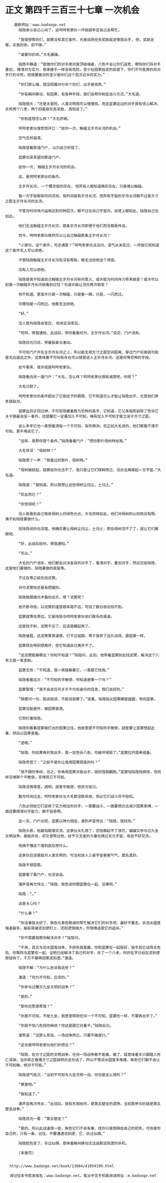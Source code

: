 # 正文 第四千三百三十七章 一次机会
        最新网址：www.badaoge.net
          陆隐承认自己心动了，这呵呵老家伙一开始就牟定自己会帮忙。
      
          “我很想帮你们，就算没有其它条件，光是战场任务奖励就足够我出手, 但，奖励足够，买我的命，却不够。”
      
          “谁要你的命。”大毛暴躁。
      
          陆隐平静道：“能做你们的对手绝对是顶级强者，八色不会让你们送死，哪怕你们将对手重创, 摸清对方实力，我来接手一样会有危险，至少在因果指定的前提下，你们不可能真的将对手打的半死，而我要面对的至少是你们这个层次近半的实力。”
      
          “你们那么强，我没把握对付半个你们，出手是找死。”
      
          “你有瞬间移动，有因果，有各种手段，我们会帮你制定战斗方式。”大毛道。
      
          陆隐摇头：“还是太冒险，人类文明我可以慢慢找，而且蓝蒙这边的对手我有信心解决，杀死两个八老，两个四星级任务奖励, 我知足了。”
      
          “你到底想怎么样？”大毛厉喝。
      
          呵呵老家伙慢悠悠开口：“给你一次，触碰主岁月长河的机会。”
      
          空气忽然凝滞。
      
          陆隐望着那道门户, 以为自己听错了。
      
          蓝蒙也呆呆望向那道门户。
      
          给你一次, 触碰主岁月长河的机会。
      
          这，是呵呵老家伙的条件。
      
          主岁月长河, 一个概念般的存在, 但所有人都知道确实存在，只是难以触碰。
      
          每一方宇宙都有时间流淌，有时间就有岁月长河，而所有宇宙的岁月长河都不过是方寸之距主岁月长河的支流。
      
          不管对时间伟力运用达到何种层次，都不过在自己宇宙内，血塔上御如此，陆隐自己也如此。
      
          他们无法触碰主岁月长河，那条岁月长河即便于他们而言都是传说。
      
          而今，呵呵老家伙竟然可以让自己触碰那条主岁月长河？
      
          “小家伙，这个条件，可还满意？”呵呵老家伙淡淡问，语气从未变过，一开始它就知道这个条件无人可以拒绝。
      
          不管陆隐触碰主岁月长河有没有帮助，都无法拒绝这个诱惑。
      
          没有人可以拒绝。
      
          陆隐是真不知道自己触碰主岁月长河有何意义，或许能为时间伟力带来蜕变？或许可以如第一次触碰岁月长河般看到过往？也或许能让流光再次蜕变？
      
          他不知道，更或许只是一次触碰，只是看一眼，只是，一闪而过。
      
          可哪怕是一闪而过，他都无法拒绝。
      
          “好。”
      
          没人意外陆隐会答应, 他肯定会答应。
      
          “呵呵，等我通知，此战后，带你看看何为，主岁月长河。”说完，门户消失。
      
          陆隐目光闪烁，带着振奋与激动。
      
          不可知门户开在主岁月长河之上，所以能无视方寸之距空间距离，穿过门户后面就可能是无边遥远之外，这意味着不可知有存在可以随意进入主岁月长河，这是何等恐怖的手段。
      
          如今看来，或许就是呵呵老家伙。
      
          陆隐看向另一道门户：“大毛，怎么样？呵呵老家伙很有诚意吧，你呢？”
      
          大毛沉默了。
      
          呵呵老家伙的条件超出了它能给予的极限，它不知道怎么才能让陆隐出手，尤其他们原本就敌对。
      
          蓝蒙此刻才回过神，不可知隐藏着极为恐怖的高手，它知道，它父亲临死前除了告诉它关于镇器浊宝一事外，还提醒它一定要加入不可知，唯有加入不可知才能立足于方寸之距。
      
          这么多年它也一直想看清每一个不可知，有所猜测，但正如大毛说的，他们都看不清不可知，更不用说它了。
      
          “这样，我帮你提个条件。”陆隐看着门户：“把你那片母树林给我。”
      
          大毛惊讶：“母树林？”
      
          陆隐嗯了一声：“我看过的那片，母树林。”
      
          “母树被拔起，就算给你也活不了，我只是让它们保鲜而已，没办法再撑起一方宇宙。”大毛道。
      
          陆隐道：“我知道，所以我想让这些母树尘归尘，土归土。”
      
          “仅此而已？”
      
          “你觉得呢？”
      
          没人能看到自己吸收母树上的绿色光点，大毛同样如此，他们对母树的认知依旧有限，猜不到陆隐要做什么。
      
          但陆隐说的也没错，他确实要让母树尘归尘，土归土，那些母树活不了了，就让它们解脱吧。
      
          “好，此战后给你，等我通知。”
      
          “可以。”
      
          大毛的门户消失，他们都去对决各自的对手了，看清对手，重创对手，然后交给陆隐，这是他们要做的，陆隐要做的就是等。
      
          不过在等之前先找泥樊。
      
          对付泥樊他还是有把握的。
      
          陆隐施展镜光术看向远方，嗯？泥樊呢？
      
          他不断寻找，以泥樊的速度根本跑不远，可找了数日依旧找不到。
      
          蓝蒙就等在旁边，它是陆隐与呵呵老家伙他们联系的渠道。
      
          还是找不到，泥樊不见了，应该是藏起来了。
      
          陆隐皱眉，这泥樊果真谨慎，打不过就跑，等于放弃了这片战场，跟蓝蒙一样。
      
          蓝蒙现在特别想离开，但它知道自己离开不了。
      
          “这泥樊能躲哪去？你知不知道？”陆隐问，此刻，他带着蓝蒙到处找泥樊，解决这个八老又是一笔奖励。
      
          蓝蒙无奈：“不知道，我一来就躲着它，一直是它找我。”
      
          陆隐看着远方：“不可知的平衡使，你知道是哪一个吗？”
      
          蓝蒙警惕：“我不会说任何关于不可知身份的信息，我们说好的。”
      
          “随便问一句，能说就说，不能说就算了。”说着，陆隐指尖因果螺旋盘踞，甩向蓝蒙。
      
          蓝蒙没能避开，被因果穿透。
      
          它怒盯着陆隐。
      
          陆隐则看着蓝蒙被打出的因果过往，他故意提不可知的平衡使，就是要让蓝蒙想起此事，然后以因果查看。
      
          “透明。”
      
          “陆隐，你如果再对我出手，我一定告诉八色，你破坏规矩了。”蓝蒙拉开距离戒备。
      
          陆隐奇怪了：“之前不是你让我用因果探查的吗？”
      
          “我不跟你争辩，总之，你再用因果对我出手，就别怪我翻脸。”蓝蒙怕陆隐找麻烦，但同样忌惮那个平衡使，忌惮其它不可知。
      
          陆隐没再探查，透明，就是平衡使，他目光低沉。
      
          数月时间过去，呵呵老家伙与大毛都没联系他，想必它们战斗并不轻松。
      
          八色必然给它们安排了实力相当的对手，一面要战斗，一面要想办法减少因果束缚，一面还要探清对手能力，都不容易啊。
      
          这一天，门户出现，蓝蒙以神力相连，澈的声音传出：“陆隐，我找你。”
      
          陆隐头疼，他最怕跟澈交流，这家伙太礼貌了，怼他都起不了浪花，偏偏又参与过九垒文明战争，是敌非友，却又曾帮过他，给予灭无皇的力量也救过天元宇宙，有些不好交流。
      
          他搞不懂这个澈到底在想什么。
      
          这家伙应该是敌对人类文明的，可当初进入三者宇宙客客气气，莫名其妙。
      
          陆隐不想回答。
      
          蓝蒙看了看门户，也没说话。
      
          澈声音再次传出：“陆隐，紫色说你跟蓝蒙在一起，没事吧。”
      
          陆隐：“…”
      
          这是关心吗？
      
          “什么事？”
      
          “你没事就太好了，紫色与青色都请你帮忙解决它们的对手吧，最好不要去，杀泥水国度强者越多，越容易被泥别逻盯上，泥别逻很强大，你很难逃脱它的追杀。”
      
          “你不需要我帮你解决对手？”陆隐问。
      
          “不用，其实与泥水国度战争，不损失就是赢，你和蓝蒙在一起挺好，插手其它战场太危险，你既然与蓝蒙在一起，证明已经解决了自己的对手，杀了一个八老，你的名字已经在泥别逻那挂钩了，千万不要再招惹泥别逻。”澈道。
      
          陆隐不解：“为什么告诉我这些？”
      
          澈道：“同为不可知，应该的。”
      
          “你参与过覆灭九垒文明的战争？”
      
          “是的。”
      
          “那你还愿意帮我？”
      
          “你是不可知，不是九垒，我愿意帮助任何一个不可知，蓝蒙也一样，不要再出手了。”
      
          “你就不怕八色找你麻烦？你这是跟它对着干。”陆隐反问。
      
          澈笑道：“没那么夸张，一场战争而已，只要不输就行。”
      
          “这也是呵呵老家伙他们的想法？”
      
          “陆隐，在方寸之距的文明战争，任何一场战争都不能输，输了，就意味着半只脚踏入死亡深渊，当你真正看懂方寸之距就明白这句话了，所以不管泥水国度多难缠，紫色它们都不会让不可知输，绝对不可能。”
      
          陆隐语气低沉：“当初不可知与九垒文明一战，你也是这么想的？”
      
          “算是吧。”
      
          “我知道了。”
      
          澈声音再次传出：“此战后，我有东西给你，是第五壁垒的遗物，当初我参与的就是第五壁垒战争。”
      
          陆隐目光一震：“第五壁垒？”
      
          “是的，所以此战谨慎一些，紫色它们不会有事，找你只是想降低自己的损失，可命是你自己的，只有一条，记住，不要遭遇泥别逻，它，杀过仙翎。”
      
          陆隐脸色变了，杀过仙翎，意味着瞬间移动无法逃脱泥别逻的杀机。
      
          (本章完)
      
      
      http://www.badaoge.net/book/13084/41054199.html
      
      请记住本书首发域名：www.badaoge.net。笔尖中文手机版阅读网址：m.badaoge.net